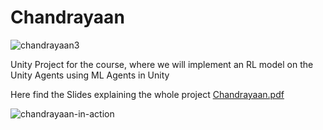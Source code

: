 # Chandrayaan
 ![chandrayaan3](https://github.com/user-attachments/assets/6458ba07-c581-4b04-ad3e-28407281f569)

Unity Project for the course, where we will implement an RL model on the Unity Agents using ML Agents in Unity

Here find the Slides explaining the whole project
[Chandrayaan.pdf](https://github.com/user-attachments/files/18659755/Chandrayaan.pdf)

![chandrayaan-in-action](https://github.com/user-attachments/assets/7c2c8413-08b2-4411-8ca2-754bfde561e1)


